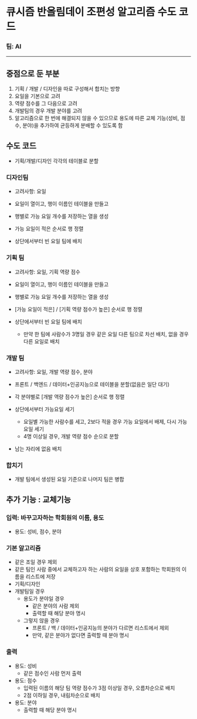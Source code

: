 
# 큐시즘 반올림데이 조편성 알고리즘 수도 코드
### 팀: AI
***

## 중점으로 둔 부분
1. 기획 / 개발 / 디자인을 따로 구성해서 합치는 방향
2. 요일을 기본으로 고려
3. 역량 점수를 그 다음으로 고려
4. 개발팀의 경우 개발 분야를 고려
5. 알고리즘으로 한 번에 해결되지 않을 수 있으므로 용도에 따른 교체 기능(성비, 점수, 분야)을 추가하여 균등하게 분배할 수 있도록 함


## 수도 코드
* 기획/개발/디자인 각각의 테이블로 분할

### 디자인팀
* 고려사항: 요일

* 요일이 열이고, 행이 이름인 테이블을 만들고
* 행별로 가능 요일 개수를 저장하는 열을 생성
* 가능 요일이 적은 순서로 행 정렬
* 상단에서부터 빈 요일 팀에 배치

### 기획 팀
* 고려사항: 요일, 기획 역량 점수

* 요일이 열이고, 행이 이름인 테이블을 만들고
* 행별로 가능 요일 개수를 저장하는 열을 생성
* [가능 요일이 적은] / [기획 역량 점수가 높은] 순서로 행 정렬
* 상단에서부터 빈 요일 팀에 배치
  - 만약 한 팀에 사람수가 3명일 경우 같은 요일 다른 팀으로 차선 배치, 없을 경우 다른 요일로 배치


### 개발 팀
* 고려사항: 요일, 개발 역량 점수, 분야

* 프론트 / 백엔드 / 데이터+인공지능으로 테이블을 분할(없음은 일단 대기)
* 각 분야별로 [개발 역량 점수가 높은] 순서로 행 정렬
* 상단에서부터 가능요일 세기
  - 요일별 가능한 사람수를 세고, 2보다 적을 경우 가능 요일에서 배제, 다시 가능 요일 세기
  - 4명 이상일 경우, 개발 역량 점수 순으로 분할
* 남는 자리에 없음 배치


### 합치기
* 개발 팀에서 생성된 요일 기준으로 나머지 팀은 병합


## 추가 기능 : 교체기능
### 입력: 바꾸고자하는 학회원의 이름, 용도
  - 용도: 성비, 점수, 분야

### 기본 알고리즘
* 같은 조일 경우 제외
* 같은 팀인 사람 중에서 교체하고자 하는 사람의 요일을 상호 포함하는 학회원의 이름을 리스트에 저장
* 기획/디자인
* 개발팀일 경우
  - 용도가 분야일 경우
    + 같은 분야의 사람 제외
    + 출력할 때 해당 분야 명시
  - 그렇지 않을 경우
    + 프론트 / 백 / 데이터+인공지능의 분야가 다르면 리스트에서 제외
    + 만약, 같은 분야가 없다면 출력할 때 분야 명시

### 출력
* 용도: 성비
  - 같은 점수인 사람 먼저 출력
* 용도: 점수
  - 입력된 이름의 해당 팀 역량 점수가 3점 이상일 경우, 오름차순으로 배치
  - 2점 이하일 경우, 내림차순으로 배치
* 용도: 분야
  - 출력할 때 해당 분야 명시


